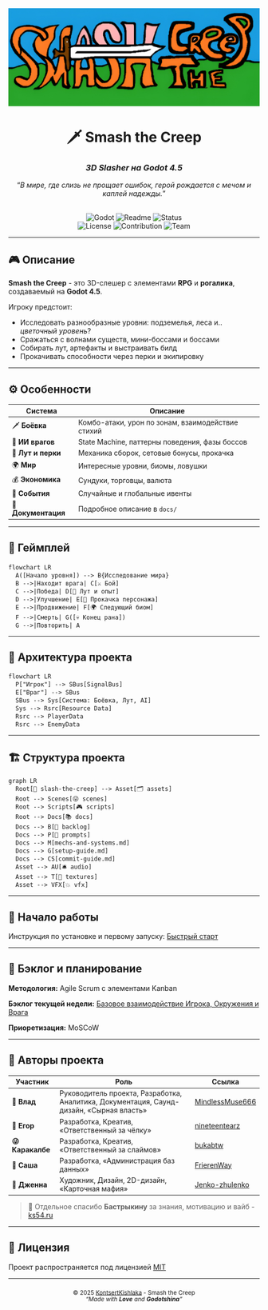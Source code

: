 <div align="center">
  <img src="docs/.media/stc-cover-us.png" alt="Smash the Creep Cover" title="Смеш-зе-Крипщина"/>
  <h1>🗡️ Smash the Creep</h1>
  <h3><i>3D Slasher на Godot 4.5</i></h3>
  <q><i>В мире, где слизь не прощает ошибок, герой рождается с мечом и каплей надежды.</i></q>
  <br>
  <br>

![Godot](https://img.shields.io/badge/Engine-Godot-blue?logo=godot-engine&logoColor=white&logoSize "Додот") ![Readme](https://img.shields.io/badge/Docs-README-yellow?logo=readme&logoColor=white "Этот документ") ![Status](https://img.shields.io/badge/Status-Pre--Alpha-orange?logo=github "Статус проекта")<br>![License](https://img.shields.io/badge/License-MIT-ffff00?logo=instacart&logoColor=white "Лицензия MIT") ![Contribution](https://img.shields.io/badge/Contribs-Welcome-brightgreen?logo=github&logoColor=white "Открыто для предложений") ![Team](https://img.shields.io/badge/Team-KontsertKishlaka-purple?logo=refinedgithub&logoColor=white "Кислакщина")

</div>

---

## 🎮 Описание

**Smash the Creep** - это 3D-слешер с элементами **RPG** и **рогалика**, создаваемый на **Godot 4.5**.

Игроку предстоит:

- Исследовать разнообразные уровни: подземелья, леса и.. _цветочный уровень_?
- Сражаться с волнами существ, мини-боссами и боссами
- Собирать лут, артефакты и выстраивать билд
- Прокачивать способности через перки и экипировку

---

## ⚙️ Особенности

| Система             | Описание                                          |
| ------------------- | ------------------------------------------------- |
| 🗡️ **Боёвка**       | Комбо-атаки, урон по зонам, взаимодействие стихий |
| 🧠 **ИИ врагов**    | State Machine, паттерны поведения, фазы боссов    |
| 💎 **Лут и перки**  | Механика сборок, сетовые бонусы, прокачка         |
| 🌍 **Мир**          | Интересные уровни, биомы, ловушки                 |
| 💰 **Экономика**    | Сундуки, торговцы, валюта                         |
| 🔔 **События**      | Случайные и глобальные ивенты                     |
| 📜 **Документация** | Подробное описание в `docs/`                      |

---

## 🔁 Геймплей

```mermaid
flowchart LR
  A([Начало уровня]) --> B{Исследование мира}
  B -->|Находит врага| C[⚔️ Бой]
  C -->|Победа| D[💎 Лут и опыт]
  D -->|Улучшение| E[🧙 Прокачка персонажа]
  E -->|Продвижение| F[🌍 Следующий биом]
  F -->|Смерть| G([💀 Конец рана])
  G -->|Повторить| A
```

---

## 🧩 Архитектура проекта

```mermaid
flowchart LR
  P["Игрок"] --> SBus[SignalBus]
  E["Враг"] --> SBus
  SBus --> Sys[Система: Боёвка, Лут, AI]
  Sys --> Rsrc[Resource Data]
  Rsrc --> PlayerData
  Rsrc --> EnemyData
```

---

## 🏗️ Структура проекта

```mermaid
graph LR
  Root[📁 slash-the-creep] --> Asset[🗂️ assets]
  Root --> Scenes[😜 scenes]
  Root --> Scripts[🎮 scripts]
  Root --> Docs[📚 docs]
  Docs --> B[👻 backlog]
  Docs --> P[🤖 prompts]
  Docs --> M[mechs-and-systems.md]
  Docs --> G[setup-guide.md]
  Docs --> CS[commit-guide.md]
  Asset --> AU[🛎️ audio]
  Asset --> T[🎨 textures]
  Asset --> VFX[💥 vfx]
```

---

## 🚀 Начало работы

Инструкция по установке и первому запуску: [Быстрый старт](./docs/setup-guide.md "Быстрый старт")

---

## 📅 Бэклог и планирование

**Методология:** Agile Scrum с элементами Kanban

**Бэклог текущей недели:** [Базовое взаимодействие Игрока, Окружения и Врага](./docs/backlog/02-backlog.md "Бэклог: неделя №2")

**Приоретизация:** MoSCoW

---

## 👥 Авторы проекта

| Участник         | Роль                                                                                     | Ссылка                                                                     |
| ---------------- | ---------------------------------------------------------------------------------------- | -------------------------------------------------------------------------- |
| **🧀 Влад**      | Руководитель проекта, Разработка, Аналитика, Документация, Саунд-дизайн, «Сырная власть» | [MindlessMuse666](https://github.com/MindlessMuse666 "Сырная власть")      |
| **🔪 Егор**      | Разработка, Креатив, «Ответственный за чёлку»                                            | [nineteentearz](https://github.com/nineteentearz "Ответственный за чёлку") |
| **😜 Каракалбе** | Разработка, Креатив, «Ответственный за слаймов»                                          | [bukabtw](https://github.com/bukabtw "Ответственный за слаймов")           |
| **🐢 Саша**      | Разработка, «Администрация баз данных»                                                   | [FrierenWay](https://github.com/FrierenWay "Администрация баз данных")     |
| **🎨 Дженна**    | Художник, Дизайн, 2D-дизайн, «Карточная мафия»                                           | [Jenko-zhulenko](https://github.com/Jenko-zhulenko "Карточная мафия")      |

<!--|          | 🌸 Аня                                                                                   | Дизайн, 3D-дизайн, «Аня»                                                   | [Анонимно, администрации печенья](./assets/audio/nya.mp3 "Анонимно, администрации печенья") | -->

> 💬 Отдельное спасибо **Бастрыкину** за знания, мотивацию и вайб - [ks54.ru](https://www.ks54.ru "Караклассика & Метакаракелн 🧐🎩")

---

## 📄 Лицензия

Проект распространяется под лицензией [MIT](./LICENSE "Лицензия MIT")

---

<div align="center">
  <sub>© 2025 <a href="https://github.com/KontsertKishlaka" target="_blank" title="Кислакщинащина">KontsertKishlaka</a> - Smash the Creep</sub>
  <br>
  <sup><i>“Made with <b>Love</b> and <b>Godotshina</b>”</i></sup>
</div>
